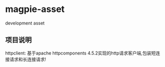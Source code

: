 # magpie-asset
development asset

## 项目说明
httpclient: 基于apache httpcomponents 4.5.2实现的http请求客户端,包装短连接请求和长连接请求!
